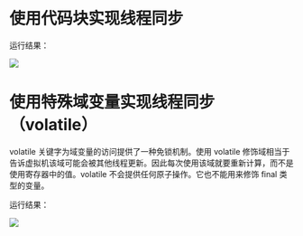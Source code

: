 # 使用代码块实现线程同步

运行结果：

<img src="http://image.renkaigis.com/keepcoding/2017110601.png">

# 使用特殊域变量实现线程同步（volatile）

volatile 关键字为域变量的访问提供了一种免锁机制。使用 volatile 修饰域相当于告诉虚拟机该域可能会被其他线程更新。因此每次使用该域就要重新计算，而不是使用寄存器中的值。volatile 不会提供任何原子操作。它也不能用来修饰 final 类型的变量。

运行结果：

<img src="http://image.renkaigis.com/keepcoding/2017110602.png">

